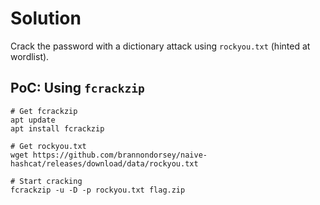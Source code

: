 # Solution
Crack the password with a dictionary attack using `rockyou.txt` (hinted at wordlist).

## PoC: Using `fcrackzip`
```
# Get fcrackzip
apt update 
apt install fcrackzip

# Get rockyou.txt
wget https://github.com/brannondorsey/naive-hashcat/releases/download/data/rockyou.txt

# Start cracking
fcrackzip -u -D -p rockyou.txt flag.zip
```